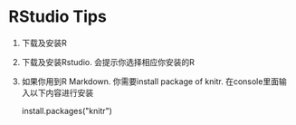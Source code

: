 # RStudio Tips

1. 下载及安装R

2. 下载及安装Rstudio. 会提示你选择相应你安装的R

3. 如果你用到R Markdown. 你需要install package of knitr.
在console里面输入以下内容进行安装

    install.packages("knitr")
    


    
